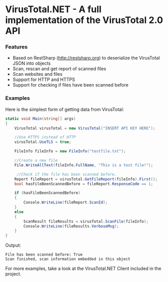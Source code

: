 # VirusTotal.NET - A full implementation of the VirusTotal 2.0 API

### Features

* Based on RestSharp (http://restsharp.org) to deserialize the VirusTotal JSON into objects
* Scan, rescan and get report of scanned files
* Scan websites and files
* Support for HTTP and HTTPS
* Support for checking if files have been scanned before

### Examples

Here is the simplest form of getting data from VirusTotal:

```csharp
static void Main(string[] args)
{
    VirusTotal virusTotal = new VirusTotal("INSERT API KEY HERE");

    //Use HTTPS instead of HTTP
    virusTotal.UseTLS = true;

    FileInfo fileInfo = new FileInfo("testfile.txt");

    //Create a new file
    File.WriteAllText(fileInfo.FullName, "This is a test file!");

	 //Check if the file has been scanned before.
	Report fileReport = virusTotal.GetFileReport(fileInfo).First();
	bool hasFileBeenScannedBefore = fileReport.ResponseCode == 1;

    if (hasFileBeenScannedBefore)
    {
        Console.WriteLine(fileReport.ScanId);
    }
    else
    {
        ScanResult fileResults = virusTotal.ScanFile(fileInfo);
		Console.WriteLine(fileResults.VerboseMsg);
    }
}
```

Output:
```
File has been scanned before: True
Scan finished, scan information embedded in this object
```

For more examples, take a look at the VirusTotal.NET Client included in the project.